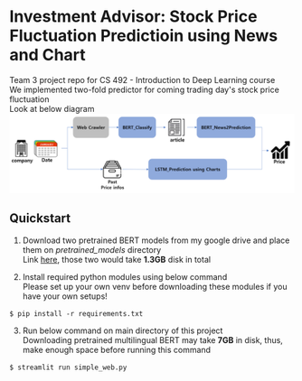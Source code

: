 # Investment Advisor: Stock Price Fluctuation Predictioin using News and Chart
Team 3 project repo for CS 492 - Introduction to Deep Learning course  
We implemented two-fold predictor for coming trading day's stock price fluctuation  
Look at below diagram   
![alt text](rscs/overall_pipeline.png)

## Quickstart
1. Download two pretrained BERT models from my google drive and place them on _pretrained_models_ directory  
Link [here](pretrained_models/README.md), those two would take **1.3GB** disk in total  

2. Install required python modules using below command  
Please set up your own venv before downloading these modules if you have your own setups!
```
$ pip install -r requirements.txt
```  
  
3. Run below command on main directory of this project  
Downloading pretrained multilingual BERT may take **7GB** in disk, thus, make enough space before running this command  
```
$ streamlit run simple_web.py
```
